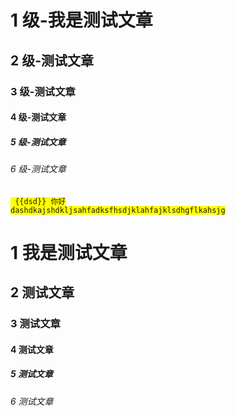# 1 级-我是测试文章

## 2 级-测试文章

### 3 级-测试文章

#### 4 级-测试文章

##### 5 级-测试文章

###### 6 级-测试文章

<code v-pre style='background:#ffff00' > {{dsd}} 你好 dashdkajshdkljsahfadksfhsdjklahfajklsdhgflkahsjg</code>

# 1 我是测试文章

## 2 测试文章

### 3 测试文章

#### 4 测试文章

##### 5 测试文章

###### 6 测试文章
